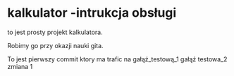 # kalkulator -intrukcja obsługi

to jest prosty projekt kalkulatora.

Robimy go przy okazji nauki gita.

To jest pierwszy commit ktory ma trafic na gałąź_testową_1
gałąź testowa_2 zmiana 1